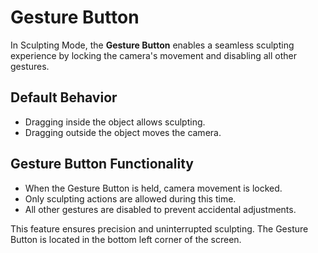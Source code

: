 # Gesture Button  

In Sculpting Mode, the **Gesture Button** enables a seamless sculpting experience by locking the camera's movement and disabling all other gestures.  

## Default Behavior  
- Dragging inside the object allows sculpting.  
- Dragging outside the object moves the camera.  

## Gesture Button Functionality  
- When the Gesture Button is held, camera movement is locked.  
- Only sculpting actions are allowed during this time.  
- All other gestures are disabled to prevent accidental adjustments.  

This feature ensures precision and uninterrupted sculpting. The Gesture Button is located in the bottom left corner of the screen.  
